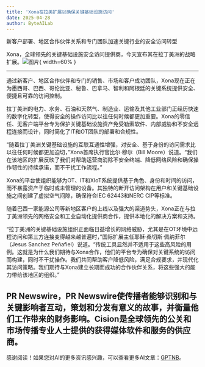 ```yaml
---
title: 'Xona在拉美扩展以确保关键基础设施访问'
date: 2025-04-28
author: ByteAILab
---
```


新客户部署、地区合作伙伴关系和专门团队加速关键行业的安全访问转型

Xona，全球领先的关键基础设施安全访问提供商，今天宣布其在拉丁美洲的战略扩展。![图片](https://ai-techpark.com/wp-content/uploads/Xona.jpg){ width=60% }

---
通过新客户、地区合作伙伴和专门的销售、市场和客户成功团队，Xona现在正在为墨西哥、巴西、哥伦比亚、秘鲁、巴拿马、智利和阿根廷的关键系统提供安全、便捷且可靠的访问控制。

拉丁美洲的电力、水务、石油和天然气、制造业、运输及其他工业部门正经历快速的数字化转型，使得安全的操作访问比以往任何时候都更加重要。Xona的零信任、无客户端平台专为保护关键基础设施资产免受勒索软件、内部威胁和不安全远程连接而设计，同时简化了IT和OT团队的部署和合规性。

“随着拉丁美洲关键基础设施的互联互通性增强，对安全、基于身份的访问需求比以往任何时候都更加迫切，”Xona首席执行官比尔·穆尔（Bill Moore）说道。“我们在该地区的扩展反映了我们对帮助运营商消除不安全终端、降低网络风险和确保操作韧性的持续承诺，而不干扰工作流程。”

Xona的平台使组织能够为OT、IT和XIoT系统提供基于角色、身份和时间的访问，而不暴露资产于临时或未管理的设备。其独特的断开访问架构在用户和关键基础设施之间创建了虚拟空气间隙，确保符合IEC 62443和NERC CIP等标准。

随着巴西一家能源公司等新地区客户的上线以及强大的渠道势头，Xona正在与拉丁美洲领先的网络安全和工业自动化提供商合作，提供本地化的解决方案和支持。

“拉丁美洲的关键基础设施组织正面临日益增长的网络威胁，尤其是在OT环境中远程访问和第三方连接变得越来越普遍时，”国际扩展主任耶稣·桑切斯·佩纳菲尔（Jesus Sanchez Peñafiel）说道。“传统工具显然并不适用于这些高风险的用例。这就是为什么我们期待与Xona合作，他们的平台专为确保对关键系统的访问而构建，同时不干扰操作。我们共同帮助客户降低风险，满足合规要求，并现代化其访问策略。我们期待与Xona建立长期而成功的合作伙伴关系，将这些强大的能力带给该地区的组织。”

PR Newswire，PR Newswire使传播者能够识别和与关键影响者互动，策划和分发有意义的故事，并衡量他们工作带来的财务影响。Cision是全球领先的公关和市场传播专业人士提供的获得媒体软件和服务的供应商。
---
感谢阅读！如果您对AI的更多资讯感兴趣，可以查看更多AI文章：[GPTNB](https://gptnb.com)。